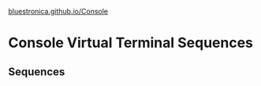[bluestronica.github.io/Console](https://bluestronica.github.io/Console)

# Console Virtual Terminal Sequences
## Sequences